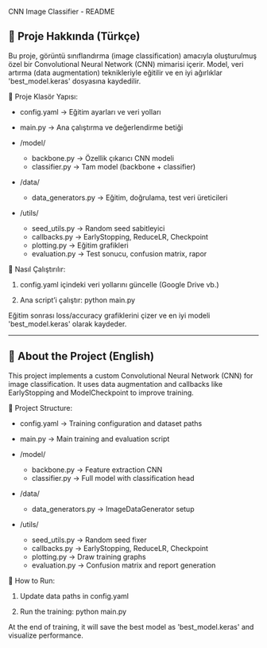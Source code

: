 
 CNN Image Classifier - README


📌 Proje Hakkında (Türkçe)
--------------------------
Bu proje, görüntü sınıflandırma (image classification) amacıyla oluşturulmuş özel bir Convolutional Neural Network (CNN) mimarisi içerir. Model, veri artırma (data augmentation) teknikleriyle eğitilir ve en iyi ağırlıklar 'best_model.keras' dosyasına kaydedilir.

📁 Proje Klasör Yapısı:
- config.yaml              → Eğitim ayarları ve veri yolları
- main.py                  → Ana çalıştırma ve değerlendirme betiği

- /model/
    - backbone.py          → Özellik çıkarıcı CNN modeli
    - classifier.py        → Tam model (backbone + classifier)

- /data/
    - data_generators.py   → Eğitim, doğrulama, test veri üreticileri

- /utils/
    - seed_utils.py        → Random seed sabitleyici
    - callbacks.py         → EarlyStopping, ReduceLR, Checkpoint
    - plotting.py          → Eğitim grafikleri
    - evaluation.py        → Test sonucu, confusion matrix, rapor

🚀 Nasıl Çalıştırılır:

1. config.yaml içindeki veri yollarını güncelle (Google Drive vb.)

2. Ana script’i çalıştır:
   python main.py

Eğitim sonrası loss/accuracy grafiklerini çizer ve en iyi modeli 'best_model.keras' olarak kaydeder.

-------------------------------------------

📌 About the Project (English)
------------------------------
This project implements a custom Convolutional Neural Network (CNN) for image classification. It uses data augmentation and callbacks like EarlyStopping and ModelCheckpoint to improve training.

📁 Project Structure:
- config.yaml              → Training configuration and dataset paths
- main.py                  → Main training and evaluation script

- /model/
    - backbone.py          → Feature extraction CNN
    - classifier.py        → Full model with classification head

- /data/
    - data_generators.py   → ImageDataGenerator setup

- /utils/
    - seed_utils.py        → Random seed fixer
    - callbacks.py         → EarlyStopping, ReduceLR, Checkpoint
    - plotting.py          → Draw training graphs
    - evaluation.py        → Confusion matrix and report generation

🚀 How to Run:

1. Update data paths in config.yaml

2. Run the training:
   python main.py

At the end of training, it will save the best model as 'best_model.keras' and visualize performance.

